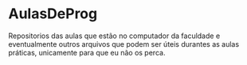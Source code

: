 # AulasDeProg
Repositorios das aulas que estão no computador da faculdade e eventualmente outros arquivos que podem ser úteis durantes as aulas práticas, unicamente para que eu não os perca.
